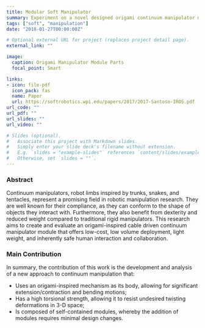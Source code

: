```yaml
---
title: Modular Soft Manipulator 
summary: Experiment on a novel designed origami continuum manipulator module
tags: ["soft", "manipulation"]
date: "2018-01-27T00:00:00Z"

# Optional external URL for project (replaces project detail page).
external_link: ""

image:
  caption: Origami Manipulator Module Parts
  focal_point: Smart

links:
- icon: file-pdf
  icon_pack: fas
  name: Paper
  url: https://softrobotics.wpi.edu/papers/2017/2017-Santoso-IROS.pdf
url_code: ""
url_pdf: ""
url_slides: ""
url_video: ""

# Slides (optional).
#   Associate this project with Markdown slides.
#   Simply enter your slide deck's filename without extension.
#   E.g. `slides = "example-slides"` references `content/slides/example-slides.md`.
#   Otherwise, set `slides = ""`.
---
```


### Abstract

Continuum manipulators, robot limbs inspired by trunks, snakes, and tentacles, represent a promising field in robotic manipulation research. They are well known for their compliance, as they can conform to the shape of objects they interact with. Furthermore, they also benefit from dexterity and reduced weight compared to traditional rigid manipulators. This research aims to create and evaluate an origami-inspired cable driven continuum manipulator module that offers low-cost, low volume deployment, light weight, and inherently safe human interaction and collaboration. 

### Main Contribution
In summary, the contribution of this work is the development and analysis of a new approach to continuum
manipulation that:
- Uses an origami-inspired mechanism as its body, allowing for significant extension/contraction and bending
motions;
- Has a high torsional strength, allowing it to resist
undesired twisting deformations in 3-D space;
- Is composed of self-contained modules, whereby the
addition of modules requires minimal design changes.